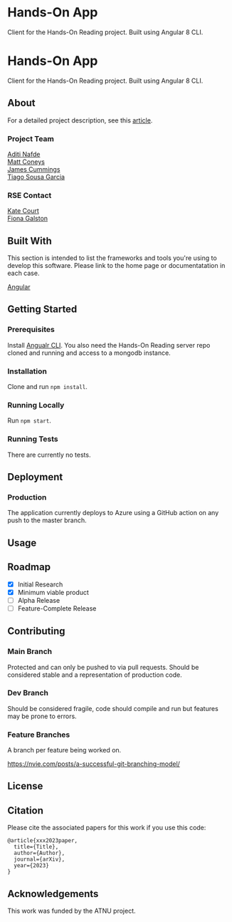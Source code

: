 # Hands-On App
Client for the Hands-On Reading project. Built using Angular 8 CLI. 

# Hands-On App
Client for the Hands-On Reading project. Built using Angular 8 CLI. 

## About

For a detailed project description, see this [article](http://www.digitalhumanities.org/dhq/vol/15/2/000558/000558.html).

### Project Team
[Aditi Nafde](https://www.ncl.ac.uk/elll/staff/profile/aditinafde.html#background)   
[Matt Coneys](https://www.ncl.ac.uk/elll/staff/profile/matthewconeys.html#background)   
[James Cummings](https://www.ncl.ac.uk/elll/staff/profile/jamescummings.html#background)    
[Tiago Sousa Garcia](https://www.ncl.ac.uk/elll/staff/profile/tiagosousa-garcia.html#publications)   

### RSE Contact
[Kate Court](www.github.com/katecourt)   
[Fiona Galston](https://github.com/fiona-galston)

## Built With

This section is intended to list the frameworks and tools you're using to develop this software. Please link to the home page or documentatation in each case.

[Angular](https://angular.io/)  

## Getting Started

### Prerequisites

Install [Angualr CLI](https://angular.io/guide/setup-local). You also need the Hands-On Reading server repo cloned and running and access to a mongodb instance. 

### Installation

Clone and run `npm install`.

### Running Locally

Run `npm start`.

### Running Tests

There are currently no tests. 

## Deployment

### Production

The application currently deploys to Azure using a GitHub action on any push to the master branch. 

## Usage



## Roadmap

- [x] Initial Research  
- [x] Minimum viable product  
- [ ] Alpha Release  
- [ ] Feature-Complete Release  

## Contributing

### Main Branch
Protected and can only be pushed to via pull requests. Should be considered stable and a representation of production code.

### Dev Branch
Should be considered fragile, code should compile and run but features may be prone to errors.

### Feature Branches
A branch per feature being worked on.

https://nvie.com/posts/a-successful-git-branching-model/

## License

## Citation

Please cite the associated papers for this work if you use this code:

```
@article{xxx2023paper,
  title={Title},
  author={Author},
  journal={arXiv},
  year={2023}
}
```


## Acknowledgements
This work was funded by the ATNU project.

